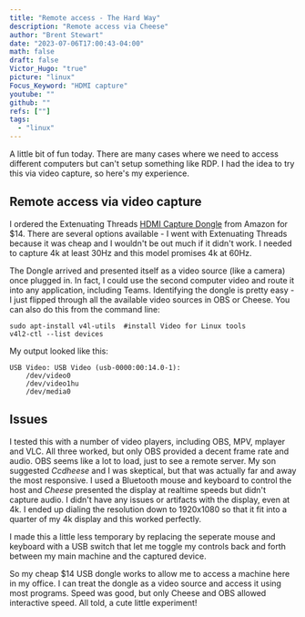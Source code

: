 ```yaml
---
title: "Remote access - The Hard Way"
description: "Remote access via Cheese"
author: "Brent Stewart"
date: "2023-07-06T17:00:43-04:00"
math: false
draft: false
Victor_Hugo: "true"
picture: "linux"
Focus_Keyword: "HDMI capture"
youtube: ""
github: ""
refs: [""]
tags:
  - "linux"
---
```

A little bit of fun today.  There are many cases where we need to access different computers but can't setup something like RDP.  I had the idea to try this via video capture, so here's my experience.

## Remote access via video capture

I ordered the Extenuating Threads [HDMI Capture Dongle](https://www.amazon.com/dp/B0C2HG93TG) from Amazon for $14.  There are several options available - I went with Extenuating Threads because it was cheap and I wouldn't be out much if it didn't work.  I needed to capture 4k at least 30Hz and this model promises 4k at 60Hz.

The Dongle arrived and presented itself as a video source (like a camera) once plugged in.  In fact, I could use the second computer video and route it into any application, including Teams.  Identifying the dongle is pretty easy - I just flipped through all the available video sources in OBS or Cheese.  You can also do this from the command line:

    sudo apt-install v4l-utils  #install Video for Linux tools
    v4l2-ctl --list devices

My output looked like this:

    USB Video: USB Video (usb-0000:00:14.0-1):
        /dev/video0
        /dev/video1hu
        /dev/media0

## Issues
I tested this with a number of video players, including OBS, MPV, mplayer and VLC.  All three worked, but only OBS provided a decent frame rate and audio.  OBS seems like a lot to load, just to see a remote server.  My son suggested _Ccdheese_ and I was skeptical, but that was actually far and away the most responsive.  I used a Bluetooth mouse and keyboard to control the host and _Cheese_ presented the display at realtime speeds but didn't capture audio.  I didn't have any issues or artifacts with the display, even at 4k.  I ended up dialing the resolution down to 1920x1080 so that it fit into a quarter of my 4k display and this worked perfectly.

I made this a little less temporary by replacing the seperate mouse and keyboard with a USB switch that let me toggle my controls back and forth between my main machine and the captured device.

So my cheap $14 USB dongle works to allow me to access a machine here in my office.  I can treat the dongle as a video source and access it using most programs.  Speed was good, but only Cheese and OBS allowed interactive speed.  All told, a cute little experiment!